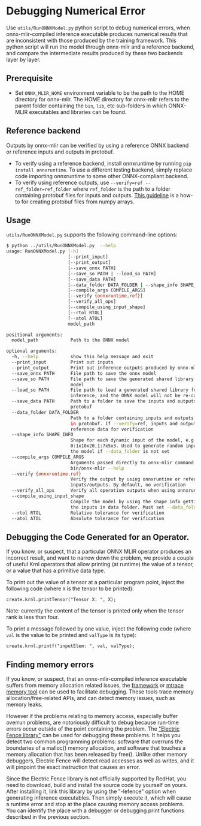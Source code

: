 <!--- SPDX-License-Identifier: Apache-2.0 -->

# Debugging Numerical Error

Use `utils/RunONNXModel.py` python script to debug numerical errors, when
onnx-mlir-compiled inference executable produces numerical results that are
inconsistent with those produced by the training framework. This python script
will run the model through onnx-mlir and a reference backend, and compare the
intermediate results produced by these two backends layer by layer.

## Prerequisite
- Set `ONNX_MLIR_HOME` environment variable to be the path to the HOME
  directory for onnx-mlir. The HOME directory for onnx-mlir refers to the
  parent folder containing the `bin`, `lib`, etc sub-folders in which ONNX-MLIR
  executables and libraries can be found.

## Reference backend
Outputs by onnx-mlir can be verified by using a reference ONNX backend or
reference inputs and outputs in protobuf.
- To verify using a reference backend, install onnxruntime by running `pip
  install onnxruntime`. To use a different testing backend, simply replace code
  importing onnxruntime to some other ONNX-compliant backend.
- To verify using reference outputs, use `--verify=ref --ref_folder=ref_folder`
  where `ref_folder` is the path to a folder containing protobuf files for
  inputs and outputs. [This
  guideline](https://github.com/onnx/onnx/blob/main/docs/PythonAPIOverview.md#manipulating-tensorproto-and-numpy-array)
  is a how-to for creating protobuf files from numpy arrays.

## Usage

`utils/RunONNXModel.py` supports the following command-line options:

```bash
$ python ../utils/RunONNXModel.py  --help
usage: RunONNXModel.py [-h]
                       [--print_input]
                       [--print_output]
                       [--save_onnx PATH]
                       [--save_so PATH | --load_so PATH]
                       [--save_data PATH]
                       [--data_folder DATA_FOLDER | --shape_info SHAPE_INFO]
                       [--compile_args COMPILE_ARGS]
                       [--verify {onnxruntime,ref}]
                       [--verify_all_ops]
                       [--compile_using_input_shape]
                       [--rtol RTOL]
                       [--atol ATOL]
                       model_path

positional arguments:
  model_path            Path to the ONNX model

optional arguments:
  -h, --help            show this help message and exit
  --print_input         Print out inputs
  --print_output        Print out inference outputs produced by onnx-mlir
  --save_onnx PATH      File path to save the onnx model
  --save_so PATH        File path to save the generated shared library of the
                        model
  --load_so PATH        File path to load a generated shared library for
                        inference, and the ONNX model will not be re-compiled
  --save_data PATH      Path to a folder to save the inputs and outputs in
                        protobuf
  --data_folder DATA_FOLDER
                        Path to a folder containing inputs and outputs stored
                        in protobuf. If --verify=ref, inputs and outputs are
                        reference data for verification
  --shape_info SHAPE_INFO
                        Shape for each dynamic input of the model, e.g.
                        0:1x10x20,1:7x5x3. Used to generate random inputs for
                        the model if --data_folder is not set
  --compile_args COMPILE_ARGS
                        Arguments passed directly to onnx-mlir command. See
                        bin/onnx-mlir --help
  --verify {onnxruntime,ref}
                        Verify the output by using onnxruntime or reference
                        inputs/outputs. By default, no verification
  --verify_all_ops      Verify all operation outputs when using onnxruntime.
  --compile_using_input_shape
                        Compile the model by using the shape info getting from
                        the inputs in data folder. Must set --data_folder
  --rtol RTOL           Relative tolerance for verification
  --atol ATOL           Absolute tolerance for verification
```

## Debugging the Code Generated for an Operator.

If you know, or suspect, that a particular ONNX MLIR operator produces an incorrect result, and want to narrow down the problem, we provide a couple of useful Krnl operators that allow printing (at runtime) the value of a tensor, or a value that has a primitive data type. 

To print out the value of a tensor at a particular program point, inject the following code (where `X` is the tensor to be printed):

```code
create.krnl.printTensor("Tensor X: ", X);
```

Note: currently the content of the tensor is printed only when the tensor rank is less than four.

To print a message followed by one value, inject the following code (where `val` is the value to be printed and `valType` is its type):

```code
create.krnl.printf("inputElem: ", val, valType);
```

## Finding memory errors

If you know, or suspect, that an onnx-mlir-compiled inference executable
suffers from memory allocation related issues, the
[framework](https://valgrind.org/) or
[mtrace memory tool](https://github.com/sstefani/mtrace) can be used to facilitate debugging.
These tools trace memory
allocation/free-related APIs, and can detect memory issues, such as memory leaks.

However if the problems relating to memory access, especially buffer overrun problems, are notoriously difficult to debug because run-time errors occur outside of the point containing the problem. 
The ["Electric Fence library"](https://github.com/CheggEng/electric-fence) can be
used for debugging these problems. It helps you detect two common programming problems: software that overruns the boundaries of a malloc() memory allocation, and
software that touches a memory allocation
that has been released by free(). Unlike other memory debuggers, Electric
Fence will detect read accesses as well as writes, and it will pinpoint the
exact instruction that causes an error.

Since the Electric Fence library is not officially supported by RedHat, you
need to download, build and install the source code by yourself on yours.
After installing it, link this library by using the "-lefence" option when
generating inference executables. Then simply execute it, which will
cause a runtime error and stop at the place causing memory access problems. You can
identify the place with a debugger or debugging print functions
described in the previous section.
